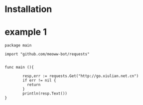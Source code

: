 # Installation


# example 1

```
package main

import "github.com/meoww-bot/requests"


func main (){

        resp,err := requests.Get("http://go.xiulian.net.cn")
        if err != nil {
          return 
        }
        println(resp.Text())
}

```
